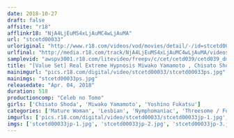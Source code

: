 ```yaml
---
date: 2018-10-27
draft: false
affsite: "r18"
afflinkr18: "NjA4LjEuMS4xLjAuMC4wLjAuMA"
url: "stcetd00033"
urloriginal: "http://www.r18.com/videos/vod/movies/detail/-/id=stcetd00033"
urlfinal: "http://media.r18.com/track/NjA4LjEuMS4xLjAuMC4wLjAuMA/videos/vod/movies/detail/-/id=stcetd00033"
samplevid: "awspv3001.r18.com/litevideo/freepv/c/cet/cetd039/cetd039_dmb_w.mp4"
title: "[Value Set] Real Extreme Hypnosis Miwako Yamamoto , Chisato Shoda , And Yoshino Fukatsu"
mainimgurl: "pics.r18.com/digital/video/stcetd00033/stcetd00033ps.jpg"
mainimgs: "stcetd00033ps.jpg"
releasedate: "Apr. 04, 2018"
duration: 518
productioncomp: "Celeb no Tomo"
girls: ['Chisato Shoda', 'Miwako Yamamoto', 'Yoshino Fukatsu']
categories: ['Mature Woman', 'Lesbian', 'Nymphomaniac', 'Threesome / Foursome', 'Hypnotism', 'Set Items']
imgurls: ['pics.r18.com/digital/video/stcetd00033/stcetd00033jp-1.jpg', 'pics.r18.com/digital/video/stcetd00033/stcetd00033jp-2.jpg', 'pics.r18.com/digital/video/stcetd00033/stcetd00033jp-3.jpg', 'pics.r18.com/digital/video/stcetd00033/stcetd00033jp-4.jpg', 'pics.r18.com/digital/video/stcetd00033/stcetd00033jp-5.jpg', 'pics.r18.com/digital/video/stcetd00033/stcetd00033jp-6.jpg', 'pics.r18.com/digital/video/stcetd00033/stcetd00033jp-7.jpg', 'pics.r18.com/digital/video/stcetd00033/stcetd00033jp-8.jpg', 'pics.r18.com/digital/video/stcetd00033/stcetd00033jp-9.jpg', 'pics.r18.com/digital/video/stcetd00033/stcetd00033jp-10.jpg', 'pics.r18.com/digital/video/stcetd00033/stcetd00033jp-11.jpg', 'pics.r18.com/digital/video/stcetd00033/stcetd00033jp-12.jpg', 'pics.r18.com/digital/video/stcetd00033/stcetd00033jp-13.jpg', 'pics.r18.com/digital/video/stcetd00033/stcetd00033jp-14.jpg', 'pics.r18.com/digital/video/stcetd00033/stcetd00033jp-15.jpg', 'pics.r18.com/digital/video/stcetd00033/stcetd00033jp-16.jpg', 'pics.r18.com/digital/video/stcetd00033/stcetd00033jp-17.jpg', 'pics.r18.com/digital/video/stcetd00033/stcetd00033jp-18.jpg', 'pics.r18.com/digital/video/stcetd00033/stcetd00033jp-19.jpg', 'pics.r18.com/digital/video/stcetd00033/stcetd00033jp-20.jpg']
imgs: ['stcetd00033jp-1.jpg', 'stcetd00033jp-2.jpg', 'stcetd00033jp-3.jpg', 'stcetd00033jp-4.jpg', 'stcetd00033jp-5.jpg', 'stcetd00033jp-6.jpg', 'stcetd00033jp-7.jpg', 'stcetd00033jp-8.jpg', 'stcetd00033jp-9.jpg', 'stcetd00033jp-10.jpg', 'stcetd00033jp-11.jpg', 'stcetd00033jp-12.jpg', 'stcetd00033jp-13.jpg', 'stcetd00033jp-14.jpg', 'stcetd00033jp-15.jpg', 'stcetd00033jp-16.jpg', 'stcetd00033jp-17.jpg', 'stcetd00033jp-18.jpg', 'stcetd00033jp-19.jpg', 'stcetd00033jp-20.jpg']
---
```

